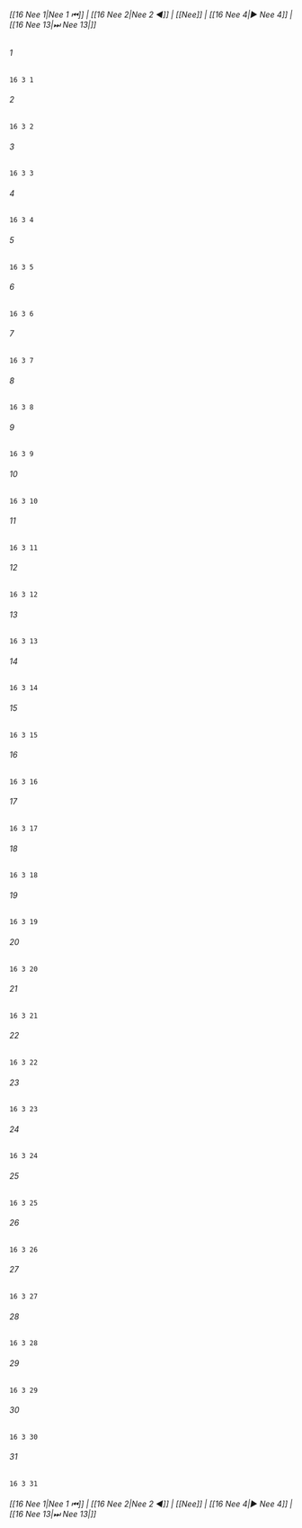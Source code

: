 
###### [[16 Nee 1|Nee 1 ⏮]] | [[16 Nee 2|Nee 2 ◀]] | [[Nee]] | [[16 Nee 4|▶ Nee 4]] | [[16 Nee 13|⏭ Nee 13|]]

###### 1
``` verse
16 3 1 
```
###### 2
``` verse
16 3 2 
```
###### 3
``` verse
16 3 3 
```
###### 4
``` verse
16 3 4 
```
###### 5
``` verse
16 3 5 
```
###### 6
``` verse
16 3 6 
```
###### 7
``` verse
16 3 7 
```
###### 8
``` verse
16 3 8 
```
###### 9
``` verse
16 3 9 
```
###### 10
``` verse
16 3 10 
```
###### 11
``` verse
16 3 11 
```
###### 12
``` verse
16 3 12 
```
###### 13
``` verse
16 3 13 
```
###### 14
``` verse
16 3 14 
```
###### 15
``` verse
16 3 15 
```
###### 16
``` verse
16 3 16 
```
###### 17
``` verse
16 3 17 
```
###### 18
``` verse
16 3 18 
```
###### 19
``` verse
16 3 19 
```
###### 20
``` verse
16 3 20 
```
###### 21
``` verse
16 3 21 
```
###### 22
``` verse
16 3 22 
```
###### 23
``` verse
16 3 23 
```
###### 24
``` verse
16 3 24 
```
###### 25
``` verse
16 3 25 
```
###### 26
``` verse
16 3 26 
```
###### 27
``` verse
16 3 27 
```
###### 28
``` verse
16 3 28 
```
###### 29
``` verse
16 3 29 
```
###### 30
``` verse
16 3 30 
```
###### 31
``` verse
16 3 31 
```

###### [[16 Nee 1|Nee 1 ⏮]] | [[16 Nee 2|Nee 2 ◀]] | [[Nee]] | [[16 Nee 4|▶ Nee 4]] | [[16 Nee 13|⏭ Nee 13|]]


